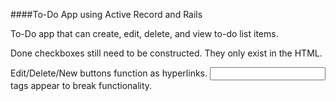 ####To-Do App using Active Record and Rails

To-Do app that can create, edit, delete, and view to-do list items.

Done checkboxes still need to be constructed. They only exist in the HTML.

Edit/Delete/New buttons function as hyperlinks. <input> tags appear to break functionality.
